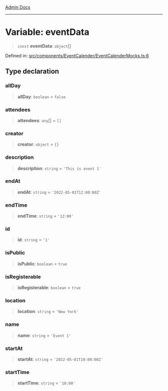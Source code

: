 [Admin Docs](/)

***

# Variable: eventData

> `const` **eventData**: `object`[]

Defined in: [src/components/EventCalender/EventCalenderMocks.ts:6](https://github.com/PalisadoesFoundation/talawa-admin/blob/main/src/components/EventCalender/EventCalenderMocks.ts#L6)

## Type declaration

### allDay

> **allDay**: `boolean` = `false`

### attendees

> **attendees**: `any`[] = `[]`

### creator

> **creator**: `object` = `{}`

### description

> **description**: `string` = `'This is event 1'`

### endAt

> **endAt**: `string` = `'2022-05-01T12:00:00Z'`

### endTime

> **endTime**: `string` = `'12:00'`

### id

> **id**: `string` = `'1'`

### isPublic

> **isPublic**: `boolean` = `true`

### isRegisterable

> **isRegisterable**: `boolean` = `true`

### location

> **location**: `string` = `'New York'`

### name

> **name**: `string` = `'Event 1'`

### startAt

> **startAt**: `string` = `'2022-05-01T10:00:00Z'`

### startTime

> **startTime**: `string` = `'10:00'`
